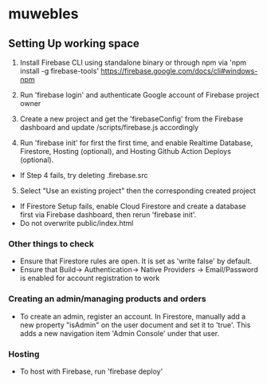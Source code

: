 # muwebles

## Setting Up working space
1. Install Firebase CLI using standalone binary or through npm via 'npm install -g firebase-tools'
https://firebase.google.com/docs/cli#windows-npm

2. Run 'firebase login' and authenticate Google account of Firebase project owner

3. Create a new project and get the 'firebaseConfig' from the Firebase dashboard and update /scripts/firebase.js accordingly

4. Run 'firebase init' for first the first time, and enable Realtime Database, Firestore, Hosting (optional), and Hosting Github Action Deploys (optional).
- If Step 4 fails, try deleting .firebase.src

5. Select "Use an existing project" then the corresponding created project
- If Firestore Setup fails, enable Cloud Firestore and create a database first via Firebase dashboard, then rerun 'firebase init'.
- Do not overwrite public/index.html

### Other things to check
- Ensure that Firestore rules are open. It is set as 'write false' by default.
- Ensure that Build-> Authentication-> Native Providers -> Email/Password is enabled for account registration to work

### Creating an admin/managing products and orders
- To create an admin, register an account. In Firestore, manually add a new property "isAdmin" on the user document and set it to 'true'. This adds a new navigation item 'Admin Console' under that user.

### Hosting
- To host with Firebase, run 'firebase deploy'

 
